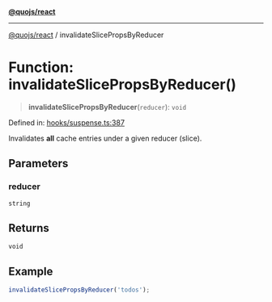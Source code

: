 [**@quojs/react**](../README.md)

***

[@quojs/react](../README.md) / invalidateSlicePropsByReducer

# Function: invalidateSlicePropsByReducer()

> **invalidateSlicePropsByReducer**(`reducer`): `void`

Defined in: [hooks/suspense.ts:387](https://github.com/quojs/quojs/blob/77e60321cd9a639207281caa83e9258935b2bfc1/packages/react/src/hooks/suspense.ts#L387)

Invalidates **all** cache entries under a given reducer (slice).

## Parameters

### reducer

`string`

## Returns

`void`

## Example

```ts
invalidateSlicePropsByReducer('todos');
```
